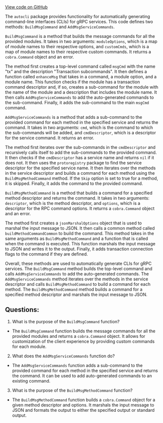 [View code on GitHub](https://github.com/cosmos/cosmos-sdk/blob/main/client/v2/autocli/msg.go)

The `autocli` package provides functionality for automatically generating command-line interfaces (CLIs) for gRPC services. This code defines two methods: `BuildMsgCommand` and `AddMsgServiceCommands`. 

`BuildMsgCommand` is a method that builds the message commands for all the provided modules. It takes in two arguments: `moduleOptions`, which is a map of module names to their respective options, and `customCmds`, which is a map of module names to their respective custom commands. It returns a `cobra.Command` object and an error. 

The method first creates a top-level command called `msgCmd` with the name "tx" and the description "Transaction subcommands". It then defines a function called `enhanceMsg` that takes in a command, a module option, and a module name. This function checks if the module has a transaction command descriptor and, if so, creates a sub-command for the module with the name of the module and a description that includes the module name. It then calls `AddMsgServiceCommands` to add the auto-generated commands to the sub-command. Finally, it adds the sub-command to the main `msgCmd` command. 

`AddMsgServiceCommands` is a method that adds a sub-command to the provided command for each method in the specified service and returns the command. It takes in two arguments: `cmd`, which is the command to which the sub-commands will be added, and `cmdDescriptor`, which is a descriptor for the service command. It returns an error. 

The method first iterates over the sub-commands in the `cmdDescriptor` and recursively calls itself to add the sub-commands to the provided command. It then checks if the `cmdDescriptor` has a service name and returns `nil` if it does not. It then uses the `protoregistry` package to find the service descriptor for the specified service name. It then iterates over the methods in the service descriptor and builds a command for each method using the `BuildMsgMethodCommand` method. If the `Skip` option is set to true for a method, it is skipped. Finally, it adds the command to the provided command. 

`BuildMsgMethodCommand` is a method that builds a command for a specified method descriptor and returns the command. It takes in two arguments: `descriptor`, which is the method descriptor, and `options`, which is a descriptor for the RPC command options. It returns a `cobra.Command` object and an error. 

The method first creates a `jsonMarshalOptions` object that is used to marshal the input message to JSON. It then calls a common method called `buildMethodCommandCommon` to build the command. This method takes in the same arguments as `BuildMsgMethodCommand` and a function that is called when the command is executed. This function marshals the input message to JSON and writes it to the output. Finally, it adds transaction connection flags to the command if they are defined. 

Overall, these methods are used to automatically generate CLIs for gRPC services. The `BuildMsgCommand` method builds the top-level command and calls `AddMsgServiceCommands` to add the auto-generated commands. The `AddMsgServiceCommands` method iterates over the methods in the service descriptor and calls `BuildMsgMethodCommand` to build a command for each method. The `BuildMsgMethodCommand` method builds a command for a specified method descriptor and marshals the input message to JSON.
## Questions: 
 1. What is the purpose of the `BuildMsgCommand` function?
- The `BuildMsgCommand` function builds the message commands for all the provided modules and returns a `cobra.Command` object. It allows for customization of the client experience by providing custom commands for each module.

2. What does the `AddMsgServiceCommands` function do?
- The `AddMsgServiceCommands` function adds a sub-command to the provided command for each method in the specified service and returns the command. It can be used to add auto-generated commands to an existing command.

3. What is the purpose of the `BuildMsgMethodCommand` function?
- The `BuildMsgMethodCommand` function builds a `cobra.Command` object for a given method descriptor and options. It marshals the input message to JSON and formats the output to either the specified output or standard output.